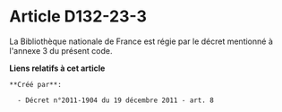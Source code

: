 # Article D132-23-3

La Bibliothèque nationale de France est régie par le décret mentionné à l'annexe 3 du présent code.

**Liens relatifs à cet article**

	**Créé par**:

	  - Décret n°2011-1904 du 19 décembre 2011 - art. 8
